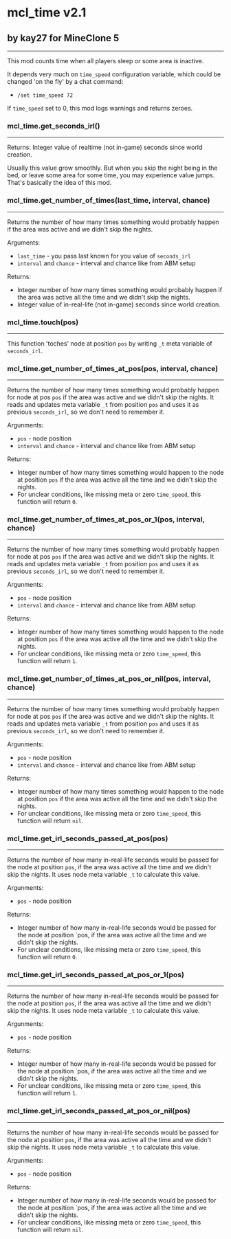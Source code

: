 # mcl_time v2.1
## by kay27 for MineClone 5
---------------------------
This mod counts time when all players sleep or some area is inactive.

It depends very much on `time_speed` configuration variable, which could be changed 'on the fly' by a chat command:
 * `/set time_speed 72`

If `time_speed` set to 0, this mod logs warnings and returns zeroes.

### mcl_time.get_seconds_irl()
------------------------------
Returns: Integer value of realtime (not in-game) seconds since world creation.

Usually this value grow smoothly. But when you skip the night being in the bed, or leave some area for some time, you may experience value jumps. That's basically the idea of this mod.

### mcl_time.get_number_of_times(last_time, interval, chance)
-------------------------------------------------------------
Returns the number of how many times something would probably happen if the area was active and we didn't skip the nights.

Arguments:
 * `last_time` - you pass last known for you value of `seconds_irl`
 * `interval` and `chance` - interval and chance like from ABM setup

Returns:
 * Integer number of how many times something would probably happen if the area was active all the time and we didn't skip the nights.
 * Integer value of in-real-life (not in-game) seconds since world creation.

### mcl_time.touch(pos)
-----------------------
This function 'toches' node at position `pos` by writing `_t` meta variable of `seconds_irl`.

### mcl_time.get_number_of_times_at_pos(pos, interval, chance)
--------------------------------------------------------------
Returns the number of how many times something would probably happen for node at pos `pos` if the area was active and we didn't skip the nights.
It reads and updates meta variable `_t` from position `pos` and uses it as previous `seconds_irl`, so we don't need to remember it.

Argunments:
 * `pos` - node position
 * `interval` and `chance` - interval and chance like from ABM setup

Returns:
 * Integer number of how many times something would happen to the node at position `pos` if the area was active all the time and we didn't skip the nights.
 * For unclear conditions, like missing meta or zero `time_speed`, this function will return `0`.

### mcl_time.get_number_of_times_at_pos_or_1(pos, interval, chance)
-------------------------------------------------------------------
Returns the number of how many times something would probably happen for node at pos `pos` if the area was active and we didn't skip the nights.
It reads and updates meta variable `_t` from position `pos` and uses it as previous `seconds_irl`, so we don't need to remember it.

Argunments:
 * `pos` - node position
 * `interval` and `chance` - interval and chance like from ABM setup

Returns:
 * Integer number of how many times something would happen to the node at position `pos` if the area was active all the time and we didn't skip the nights.
 * For unclear conditions, like missing meta or zero `time_speed`, this function will return `1`.

### mcl_time.get_number_of_times_at_pos_or_nil(pos, interval, chance)
---------------------------------------------------------------------
Returns the number of how many times something would probably happen for node at pos `pos` if the area was active and we didn't skip the nights.
It reads and updates meta variable `_t` from position `pos` and uses it as previous `seconds_irl`, so we don't need to remember it.

Argunments:
 * `pos` - node position
 * `interval` and `chance` - interval and chance like from ABM setup

Returns:
 * Integer number of how many times something would happen to the node at position `pos` if the area was active all the time and we didn't skip the nights.
 * For unclear conditions, like missing meta or zero `time_speed`, this function will return `nil`.

### mcl_time.get_irl_seconds_passed_at_pos(pos)
-----------------------------------------------
Returns the number of how many in-real-life seconds would be passed for the node at position `pos`, if the area was active all the time and we didn't skip the nights.
It uses node meta variable `_t` to calculate this value.

Argunments:
 * `pos` - node position

Returns:
 * Integer number of how many in-real-life seconds would be passed for the node at position `pos, if the area was active all the time and we didn't skip the nights.
 * For unclear conditions, like missing meta or zero `time_speed`, this function will return `0`.

### mcl_time.get_irl_seconds_passed_at_pos_or_1(pos)
----------------------------------------------------
Returns the number of how many in-real-life seconds would be passed for the node at position `pos`, if the area was active all the time and we didn't skip the nights.
It uses node meta variable `_t` to calculate this value.

Argunments:
 * `pos` - node position

Returns:
 * Integer number of how many in-real-life seconds would be passed for the node at position `pos, if the area was active all the time and we didn't skip the nights.
 * For unclear conditions, like missing meta or zero `time_speed`, this function will return `1`.

### mcl_time.get_irl_seconds_passed_at_pos_or_nil(pos)
----------------------------------------------------
Returns the number of how many in-real-life seconds would be passed for the node at position `pos`, if the area was active all the time and we didn't skip the nights.
It uses node meta variable `_t` to calculate this value.

Argunments:
 * `pos` - node position

Returns:
 * Integer number of how many in-real-life seconds would be passed for the node at position `pos, if the area was active all the time and we didn't skip the nights.
 * For unclear conditions, like missing meta or zero `time_speed`, this function will return `nil`.

